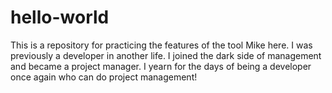 # hello-world
This is a repository for practicing the features of the tool
Mike here. I was previously a developer in another life.
I joined the dark side of management and became a project manager.
I yearn for the days of being a developer once again who can do project management!
